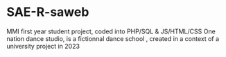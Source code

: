 # SAE-R-saweb

MMI first year student project, coded into PHP/SQL & JS/HTML/CSS
One nation dance studio, is a fictionnal dance school , created in a context of a university project in 2023
